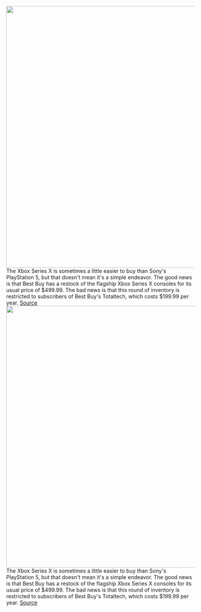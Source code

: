 <img src='https://cdn.vox-cdn.com/thumbor/JwuOeHU34Rvjk9z3S8C-Ivux7c4=/0x0:2040x1360/1200x800/filters:focal(857x517:1183x843)/cdn.vox-cdn.com/uploads/chorus_image/image/70753918/vpavic_4275_20201030_0082.0.jpg' width='700px' /><br/>
The Xbox Series X is sometimes a little easier to buy than Sony's PlayStation 5, but that doesn't mean it's a simple endeavor. The good news is that Best Buy has a restock of the flagship Xbox Series X consoles for its usual price of $499.99. The bad news is that this round of inventory is restricted to subscribers of Best Buy's Totaltech, which costs $199.99 per year.
<a href='https://www.theverge.com/2022/4/15/22946258/microsoft-xbox-series-x-console-restock-best-buy-totaltech-check-availability'> Source <a/><img src='https://cdn.vox-cdn.com/thumbor/JwuOeHU34Rvjk9z3S8C-Ivux7c4=/0x0:2040x1360/1200x800/filters:focal(857x517:1183x843)/cdn.vox-cdn.com/uploads/chorus_image/image/70753918/vpavic_4275_20201030_0082.0.jpg' width='700px' /><br/>
The Xbox Series X is sometimes a little easier to buy than Sony's PlayStation 5, but that doesn't mean it's a simple endeavor. The good news is that Best Buy has a restock of the flagship Xbox Series X consoles for its usual price of $499.99. The bad news is that this round of inventory is restricted to subscribers of Best Buy's Totaltech, which costs $199.99 per year.
<a href='https://www.theverge.com/2022/4/15/22946258/microsoft-xbox-series-x-console-restock-best-buy-totaltech-check-availability'> Source <a/>